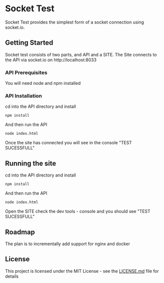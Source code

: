# Socket Test

Socket Test provides the simplest form of a socket connection using socket.io.

## Getting Started

Socket test consists of two parts, and API and a SITE. The Site connects to the API via socket.io on http://localhost:8033

### API Prerequisites

You will need node and npm installed

### API Installation

cd into the API directory and install

```
npm install
```

And then run the API

```
node index.html
```
Once the site has connected you will see in the console "TEST SUCESSFULL"

## Running the site

cd into the API directory and install

```
npm install
```

And then run the API

```
node index.html
```
Open the SITE check the dev tools - console and you should see "TEST SUCESSFULL"

## Roadmap
The plan is to incrementally add support for nginx and docker

## License

This project is licensed under the MIT License - see the [LICENSE.md](LICENSE.md) file for details


